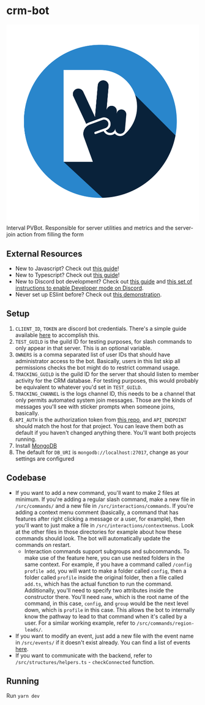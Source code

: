 # crm-bot

![Logo](https://github.com/Progressive-Victory/crm-bot/blob/main/src/assets/badge.png?raw=true) Interval PVBot. Responsible for server utilities and metrics and the server-join action from filling the form

## External Resources

- New to Javascript? Check out [this guide](https://www.codecademy.com/learn/introduction-to-javascript)!
- New to Typescript? Check out [this guide](https://www.freecodecamp.org/news/learn-typescript-beginners-guide/)!
- New to Discord bot development? Check out [this guide](https://discordjs.guide/) and [this set of instructions to enable Developer mode on Discord](https://discord.com/developers/docs/game-sdk/store#application-test-mode).
- Never set up ESlint before? Check out [this demonstration](https://www.digitalocean.com/community/tutorials/workflow-auto-eslinting).

## Setup

1. `CLIENT_ID`, `TOKEN` are discord bot credentials. There's a simple guide available [here](https://discordjs.guide/preparations/setting-up-a-bot-application.html#creating-your-bot) to accomplish this.
2. `TEST_GUILD` is the guild ID for testing purposes, for slash commands to only appear in that server. This is an optional variable.
3. `OWNERS` is a comma separated list of user IDs that should have administrator access to the bot. Basically, users in this list skip all permissions checks the bot might do to restrict command usage.
4. `TRACKING_GUILD` is the guild ID for the server that should listen to member activity for the CRM database. For testing purposes, this would probably be equivalent to whatever you'd set in `TEST_GUILD`.
5. `TRACKING_CHANNEL` is the logs channel ID, this needs to be a channel that only permits automated system join messages. Those are the kinds of messages you'll see with sticker prompts when someone joins, basically.
6. `API_AUTH` is the authorization token from [this repo](https://github.com/Progressive-Victory/crm-backend/blob/main/.env.sample), and `API_ENDPOINT` should match the host for that project. You can leave them both as default if you haven't changed anything there. You'll want both projects running.
7. Install [MongoDB](https://www.mongodb.com/docs/manual/tutorial/install-mongodb-on-ubuntu/)
8. The default for `DB_URI` is `mongodb://localhost:27017`, change as your settings are configured

## Codebase

- If you want to add a new command, you'll want to make 2 files at minimum. If you're adding a regular slash command, make a new file in `/src/commands/` and a new file in `/src/interactions/commands`. If you're adding a context menu comment (basically, a command that has features after right clicking a message or a user, for example), then you'll want to just make a file in `/src/interactions/contextmenus`. Look at the other files in those directories for example about how these commands should look. The bot will automatically update the commands on restart.
  - Interaction commands support subgroups and subcommands. To make use of the feature here, you can use nested folders in the same context. For example, if you have a command called `/config profile add`, you will want to make a folder called `config`, then a folder called `profile` inside the original folder, then a file called `add.ts`, which has the actual function to run the command. Additionally, you'll need to specify two attributes inside the constructor there. You'll need `name`, which is the root name of the command, in this case, `config`, and `group` would be the next level down, which is `profile` in this case. This allows the bot to internally know the pathway to lead to that command when it's called by a user. For a similar working example, refer to `/src/commands/region-leads/`.
- If you want to modify an event, just add a new file with the event name in `/src/events/` if it doesn't exist already. You can find a list of events [here](https://discord.js.org/#/docs/discord.js/main/class/Client?scrollTo=e-applicationCommandPermissionsUpdate).
- If you want to communicate with the backend, refer to `/src/structures/helpers.ts` - `checkConnected` function.

## Running

Run `yarn dev`
